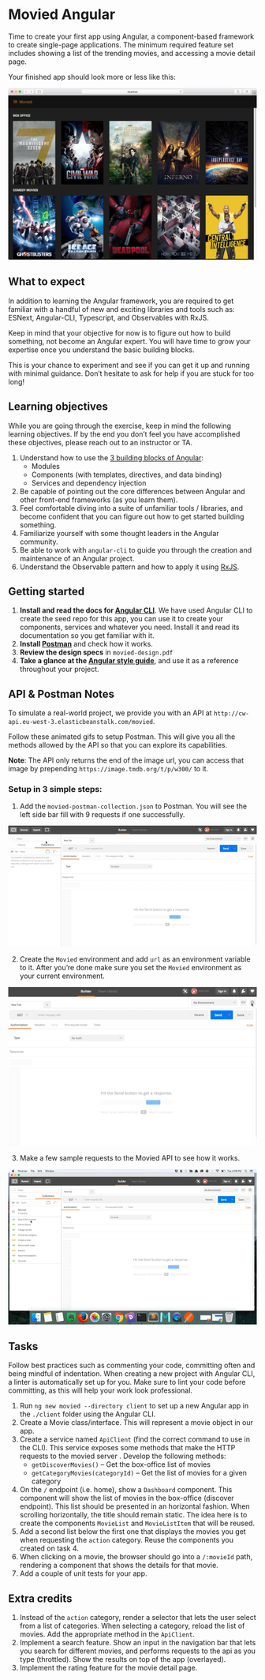 # Movied Angular

Time to create your first app using Angular, a component-based framework to create single-page applications. The minimum required feature set includes showing a list of the trending movies, and accessing a movie detail page.

Your finished app should look more or less like this:

![Movied](readme-images/dashboard.jpg)

## What to expect

In addition to learning the Angular framework, you are required to get familiar with a handful of new and exciting libraries and tools such as: ESNext, Angular-CLI, Typescript, and Observables with RxJS.

Keep in mind that your objective for now is to figure out how to build something, not become an Angular expert. You will have time to grow your expertise once you understand the basic building blocks. 

This is your chance to experiment and see if you can get it up and running with minimal guidance. Don’t hesitate to ask for help if you are stuck for too long!

## Learning objectives

While you are going through the exercise, keep in mind the following learning objectives. If by the end you don’t feel you have accomplished these objectives, please reach out to an instructor or TA.

1. Understand how to use the [3 building blocks of Angular](https://angular.io/guide/architecture):
    - Modules
    - Components (with templates, directives, and data binding)
    - Services and dependency injection
2. Be capable of pointing out the core differences between Angular and other front-end frameworks (as you learn them).
3. Feel comfortable diving into a suite of unfamiliar tools / libraries, and become confident that you can figure out how to get started building something.
4. Familiarize yourself with some thought leaders in the Angular community.
5. Be able to work with `angular-cli` to guide you through the creation and maintenance of an Angular project.
6. Understand the Observable pattern and how to apply it using [RxJS](https://rxjs-dev.firebaseapp.com/). 

## Getting started

1. **Install and read the docs for [Angular CLI](https://github.com/angular/angular-cli/wiki)**. We have used Angular CLI to create the seed repo for this app, you can use it to create your components, services and whatever you need. Install it and read its documentation so you get familiar with it.
2. **Install [Postman](https://www.getpostman.com/)** and check how it works.
3. **Review the design specs** in `movied-design.pdf`
4. **Take a glance at the [Angular style guide](https://angular.io/styleguide)**, and use it as a reference throughout your project.

## API & Postman Notes

To simulate a real-world project, we provide you with an API at `http://cw-api.eu-west-3.elasticbeanstalk.com/movied`.

Follow these animated gifs to setup Postman. This will give you all the methods allowed by the API so that you can explore its capabilities.

**Note**: The API only returns the end of the image url, you can access that image by prepending `https://image.tmdb.org/t/p/w300/` to it.

### Setup in 3 simple steps:

1. Add the `movied-postman-collection.json` to Postman. You will see the left side bar fill with 9 requests if one successfully.

![Movied](readme-images/add-collection-postman.gif)

2. Create the `Movied` environment and add `url` as an environment variable to it. After you’re done make sure you set the `Movied` environment as your current environment.

![Movied](readme-images/add-env-var-postman-v1.gif)

3. Make a few sample requests to the Movied API to see how it works.

![Movied](readme-images/make-sample-request-postman.gif)


## Tasks

Follow best practices such as commenting your code, committing often and being mindful of indentation. When creating a new project with Angular CLI, a linter is automatically set up for you. Make sure to lint your code before committing, as this will help your work look professional.

1. Run `ng new movied --directory client` to set up a new Angular app in the `./client` folder using the Angular CLI.
2. Create a Movie class/interface. This will represent a movie object in our app.
3. Create a service named `ApiClient` (find the correct command to use in the CLI). This service exposes some methods that make the HTTP requests to the movied server  . Develop the following methods:
    - `getDiscoverMovies()` – Get the box-office list of movies
    - `getCategoryMovies(categoryId)` – Get the list of movies for a given category
4. On the `/` endpoint (i.e. home), show a `Dashboard` component. This component will show the list of movies in the box-office (discover endpoint). This list should be presented in an horizontal fashion. When scrolling horizontally, the title should remain static. The idea here is to create the components `MovieList` and `MovieListItem` that will be reused.
5. Add a second list below the first one that displays the movies you get when requesting the `action` category. Reuse the components you created on task 4.
6. When clicking on a movie, the browser should go into a `/:movieId` path, rendering a component that shows the details for that movie.
7. Add a couple of unit tests for your app.

## Extra credits

1. Instead of the `action` category, render a selector that lets the user select from a list of categories. When selecting a category, reload the list of movies. Add the appropriate method in the `ApiClient`.
2. Implement a search feature. Show an input in the navigation bar that lets you search for different movies, and performs requests to the api as you type (throttled). Show the results on top of the app (overlayed).
3. Implement the rating feature for the movie detail page.
